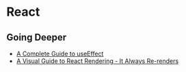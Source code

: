 # React


## Going Deeper
- [A Complete Guide to useEffect](https://overreacted.io/a-complete-guide-to-useeffect/)
- [A Visual Guide to React Rendering - It Always Re-renders](https://alexsidorenko.com/blog/react-render-always-rerenders/)
